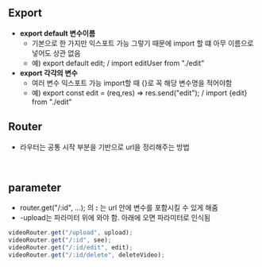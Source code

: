## Export

- <b>export default 변수이름</b>
  - 기본으로 한 가지만 익스포트 가능 그렇기 때문에 import 할 떄 아무 이름으로 넣어도 상관 없음
  - 예) export default edit; / import editUser from "./edit"
- <b>export 각각의 변수</b>
  - 여러 변수 익스포트 가능 import할 때 {}로 꼭 해당 변수명을 적어야함
  - 예) export const edit = (req,res) => res.send("edit"); / import {edit} from "./edit"
    <br />

## Router

- 라우터는 공통 시작 부분을 기반으로 url을 정리해주는 방법

<br />

## parameter

- router.get("/:id", ...); 의 <b>:</b> 는 url 안에 변수를 포함시킬 수 있게 해줌
- -upload는 파라미터 위에 와야 함. 아래에 오면 파라미터로 인식됨

```javascript
videoRouter.get("/upload", upload);
videoRouter.get("/:id", see);
videoRouter.get("/:id/edit", edit);
videoRouter.get("/:id/delete", deleteVideo);
```
